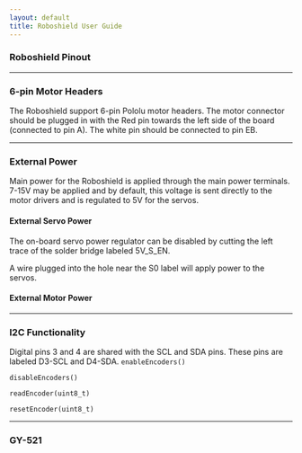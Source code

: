 ```yaml
---
layout: default
title: Roboshield User Guide
---
```



### Roboshield Pinout

---

### 6-pin Motor Headers

The Roboshield support 6-pin Pololu motor headers.  The motor connector should be plugged in with the Red pin towards the left side of the board (connected to pin A).  The white pin should be connected to pin EB.  

---

### External Power

Main power for the Roboshield is applied through the main power terminals.  7-15V may be applied and by default, this voltage is sent directly to the motor drivers and is regulated to 5V for the servos.

#### External Servo Power

The on-board servo power regulator can be disabled by cutting the left trace of the solder bridge labeled 5V_S_EN.

A wire plugged into the hole near the S0 label will apply power to the servos.

#### External Motor Power


---

### I2C Functionality

Digital pins 3 and 4 are shared with the SCL and SDA pins.  These pins are labeled D3-SCL and D4-SDA.
`enableEncoders()`

`disableEncoders()`

`readEncoder(uint8_t)`

`resetEncoder(uint8_t)`

---

### GY-521 



